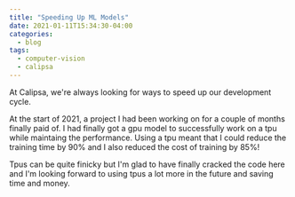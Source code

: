 ```yaml
---
title: "Speeding Up ML Models"
date: 2021-01-11T15:34:30-04:00
categories:
  - blog
tags:
  - computer-vision
  - calipsa
---
```


At Calipsa, we're always looking for ways to speed up our development cycle.

At the start of 2021, a project I had been working on for a couple of months finally paid of.
I had finally got a gpu model to successfully work on a tpu while maintaing the performance.
Using a tpu meant that I could reduce the training time by 90% and I also reduced the cost of training by 85%!

Tpus can be quite finicky but I'm glad to have finally cracked the code here and I'm looking forward to using tpus a
lot more in the future and saving time and money.
